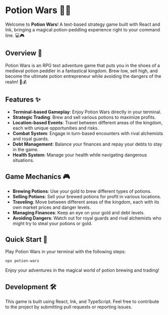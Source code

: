 # Potion Wars 🧪🏰

Welcome to **Potion Wars**! A text-based strategy game built with React and Ink, bringing a magical potion-peddling experience right to your command line. 💻🎮

## Overview 🌟

Potion Wars is an RPG text adventure game that puts you in the shoes of a medieval potion peddler in a fantastical kingdom. Brew low, sell high, and become the ultimate potion entrepreneur while avoiding the dangers of the realm! 🧪💰

## Features ✨

- **Terminal-based Gameplay**: Enjoy Potion Wars directly in your terminal.
- **Strategic Trading**: Brew and sell various potions to maximize profits.
- **Location-based Events**: Travel between different areas of the kingdom, each with unique opportunities and risks.
- **Combat System**: Engage in turn-based encounters with rival alchemists and royal guards.
- **Debt Management**: Balance your finances and repay your debts to stay in the game.
- **Health System**: Manage your health while navigating dangerous situations.

## Game Mechanics 🎮

- **Brewing Potions**: Use your gold to brew different types of potions.
- **Selling Potions**: Sell your brewed potions for profit in various locations.
- **Traveling**: Move between different areas of the kingdom, each with its own market prices and danger levels.
- **Managing Finances**: Keep an eye on your gold and debt levels.
- **Avoiding Dangers**: Watch out for royal guards and rival alchemists who might try to steal your potions or gold.

## Quick Start 🚀

Play Potion Wars in your terminal with the following steps:

```
npx potion-wars
```

Enjoy your adventures in the magical world of potion brewing and trading!

## Development 🛠️

This game is built using React, Ink, and TypeScript. Feel free to contribute to the project by submitting pull requests or reporting issues.
